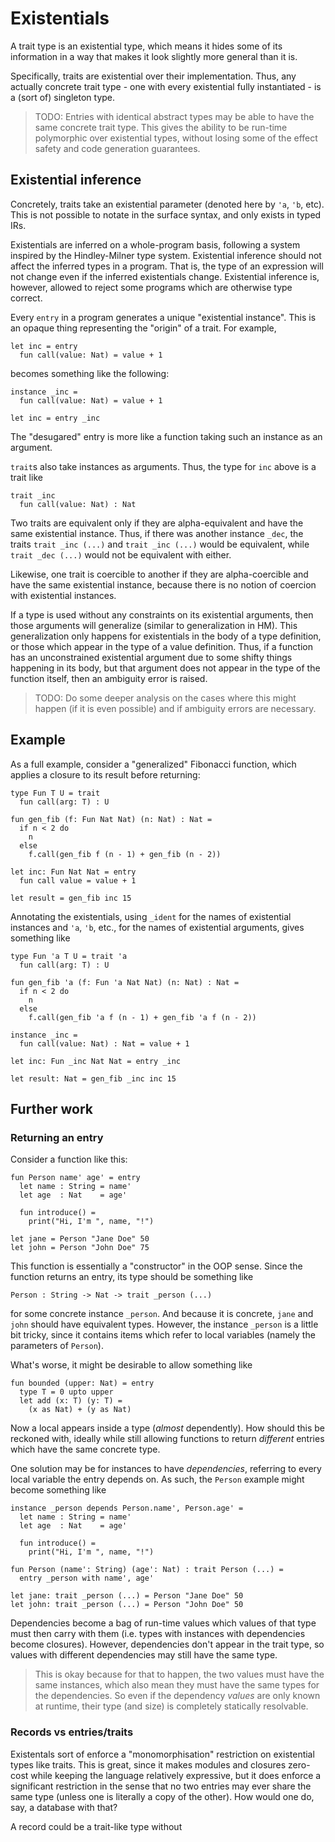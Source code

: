 # Existentials

A trait type is an existential type, which means it hides some of its
information in a way that makes it look slightly more general than it is.

Specifically, traits are existential over their implementation. Thus, any
actually concrete trait type - one with every existential fully instantiated -
is a (sort of) singleton type.

> TODO: Entries with identical abstract types may be able to have the same
> concrete trait type. This gives the ability to be run-time polymorphic over
> existential types, without losing some of the effect safety and code
> generation guarantees.

## Existential inference

Concretely, traits take an existential parameter (denoted here by `'a`, `'b`,
etc). This is not possible to notate in the surface syntax, and only exists in
typed IRs.

Existentials are inferred on a whole-program basis, following a system inspired
by the Hindley-Milner type system. Existential inference should not affect the
inferred types in a program. That is, the type of an expression will not change
even if the inferred existentials change. Existential inference is, however,
allowed to reject some programs which are otherwise type correct.

Every `entry` in a program generates a unique "existential instance". This
is an opaque thing representing the "origin" of a trait. For example,

    let inc = entry
      fun call(value: Nat) = value + 1

becomes something like the following:

    instance _inc =
      fun call(value: Nat) = value + 1

    let inc = entry _inc

The "desugared" entry is more like a function taking such an instance as an
argument.

`trait`s also take instances as arguments. Thus, the type for `inc` above is a
trait like

    trait _inc
      fun call(value: Nat) : Nat

Two traits are equivalent only if they are alpha-equivalent and have the same
existential instance. Thus, if there was another instance `_dec`, the traits
`trait _inc (...)` and `trait _inc (...)` would be equivalent, while
`trait _dec (...)` would not be equivalent with either.

Likewise, one trait is coercible to another if they are alpha-coercible and have
the same existential instance, because there is no notion of coercion with
existential instances.

If a type is used without any constraints on its existential arguments, then
those arguments will generalize (similar to generalization in HM). This
generalization only happens for existentials in the body of a type definition,
or those which appear in the type of a value definition. Thus, if a function
has an unconstrained existential argument due to some shifty things happening
in its body, but that argument does not appear in the type of the function
itself, then an ambiguity error is raised.

> TODO: Do some deeper analysis on the cases where this might happen (if it is
> even possible) and if ambiguity errors are necessary.

## Example

As a full example, consider a "generalized" Fibonacci function, which applies
a closure to its result before returning:

    type Fun T U = trait
      fun call(arg: T) : U
    
    fun gen_fib (f: Fun Nat Nat) (n: Nat) : Nat =
      if n < 2 do
        n
      else
        f.call(gen_fib f (n - 1) + gen_fib (n - 2))
    
    let inc: Fun Nat Nat = entry
      fun call value = value + 1
    
    let result = gen_fib inc 15

Annotating the existentials, using `_ident` for the names of existential
instances and `'a`, `'b`, etc., for the names of existential arguments, gives
something like

    type Fun 'a T U = trait 'a
      fun call(arg: T) : U
    
    fun gen_fib 'a (f: Fun 'a Nat Nat) (n: Nat) : Nat =
      if n < 2 do
        n
      else
        f.call(gen_fib 'a f (n - 1) + gen_fib 'a f (n - 2))
    
    instance _inc =
      fun call(value: Nat) : Nat = value + 1
    
    let inc: Fun _inc Nat Nat = entry _inc

    let result: Nat = gen_fib _inc inc 15

## Further work

### Returning an entry

Consider a function like this:

    fun Person name' age' = entry
      let name : String = name'
      let age  : Nat    = age'

      fun introduce() =
        print("Hi, I'm ", name, "!")
    
    let jane = Person "Jane Doe" 50
    let john = Person "John Doe" 75

This function is essentially a "constructor" in the OOP sense. Since the
function returns an entry, its type should be something like

    Person : String -> Nat -> trait _person (...)

for some concrete instance `_person`. And because it is concrete, `jane` and
`john` should have equivalent types. However, the instance `_person` is a
little bit tricky, since it contains items which refer to local variables
(namely the parameters of `Person`).

What's worse, it might be desirable to allow something like

    fun bounded (upper: Nat) = entry
      type T = 0 upto upper
      let add (x: T) (y: T) =
        (x as Nat) + (y as Nat)

Now a local appears inside a type (*almost* dependently). How should this be
reckoned with, ideally while still allowing functions to return *different*
entries which have the same concrete type.

One solution may be for instances to have *dependencies*, referring to every
local variable the entry depends on. As such, the `Person` example might become
something like

    instance _person depends Person.name', Person.age' =
      let name : String = name'
      let age  : Nat    = age'

      fun introduce() =
        print("Hi, I'm ", name, "!")
    
    fun Person (name': String) (age': Nat) : trait Person (...) =
      entry _person with name', age'

    let jane: trait _person (...) = Person "Jane Doe" 50
    let john: trait _person (...) = Person "John Doe" 50

Dependencies become a bag of run-time values which values of that type must then
carry with them (i.e. types with instances with dependencies become closures).
However, dependencies don't appear in the trait type, so values with different
dependencies may still have the same type.

> This is okay because for that to happen, the two values must have the same
> instances, which also mean they must have the same types for the dependencies.
> So even if the dependency *values* are only known at runtime, their type (and
> size) is completely statically resolvable.

### Records vs entries/traits

Existentals sort of enforce a "monomorphisation" restriction on existential
types like traits. This is great, since it makes modules and closures zero-cost
while keeping the language relatively expressive, but it does enforce a
significant restriction in the sense that no two entries may ever share the same
type (unless one is literally a copy of the other). How would one do, say, a
database with that?

A record could be a trait-like type without
